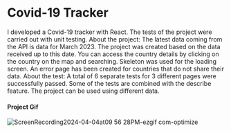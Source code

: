 
<h1>Covid-19 Tracker</h1>

<p>
  I developed a Covid-19 tracker with React. The tests of the project were carried out with unit testing. About the project: The latest data coming from the API is data for March 2023. The project was created based on the data received up to this date. You can access the country details by clicking on the country on the map and searching. Skeleton was used for the loading screen. An error page has been created for countries that do not share their data. About the test:
A total of 6 separate tests for 3 different pages were successfully passed. Some of the tests are combined with the describe feature. The project can be used using different data.</p>

<h4>Project Gif</h4>

![ScreenRecording2024-04-04at09 56 28PM-ezgif com-optimize](https://github.com/nazanyilmaz/Covid-19-Tracker/assets/147782488/2bae49a4-ef28-48f1-8515-9f85f1360c74)

